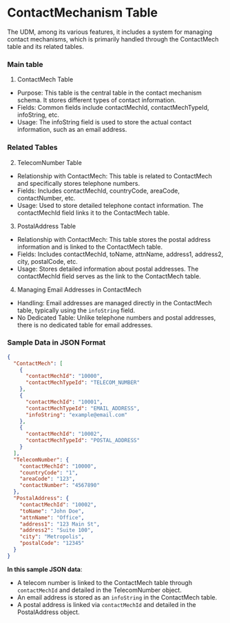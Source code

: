# ContactMechanism Table

The UDM, among its various features, it includes a system for managing contact mechanisms, which is primarily handled through the ContactMech table and its related tables.

### Main table

1. ContactMech Table
* Purpose: This table is the central table in the contact mechanism schema. It stores different types of contact information.
* Fields: Common fields include contactMechId, contactMechTypeId, infoString, etc.
* Usage: The infoString field is used to store the actual contact information, such as an email address.

### Related Tables

2. TelecomNumber Table

* Relationship with ContactMech: This table is related to ContactMech and specifically stores telephone numbers.
* Fields: Includes contactMechId, countryCode, areaCode, contactNumber, etc.
* Usage: Used to store detailed telephone contact information. The contactMechId field links it to the ContactMech table.

3. PostalAddress Table
* Relationship with ContactMech: This table stores the postal address information and is linked to the ContactMech table.
* Fields: Includes contactMechId, toName, attnName, address1, address2, city, postalCode, etc.
* Usage: Stores detailed information about postal addresses. The contactMechId field serves as the link to the ContactMech table.

4. Managing Email Addresses in ContactMech
* Handling: Email addresses are managed directly in the ContactMech table, typically using the `infoString` field.
* No Dedicated Table: Unlike telephone numbers and postal addresses, there is no dedicated table for email addresses.

### Sample Data in JSON Format

```json
{
  "ContactMech": [
    {
      "contactMechId": "10000",
      "contactMechTypeId": "TELECOM_NUMBER"
    },
    {
      "contactMechId": "10001",
      "contactMechTypeId": "EMAIL_ADDRESS",
      "infoString": "example@email.com"
    },
    {
      "contactMechId": "10002",
      "contactMechTypeId": "POSTAL_ADDRESS"
    }
  ],
  "TelecomNumber": {
    "contactMechId": "10000",
    "countryCode": "1",
    "areaCode": "123",
    "contactNumber": "4567890"
  },
  "PostalAddress": {
    "contactMechId": "10002",
    "toName": "John Doe",
    "attnName": "Office",
    "address1": "123 Main St",
    "address2": "Suite 100",
    "city": "Metropolis",
    "postalCode": "12345"
  }
}

```

**In this sample JSON data**:

* A telecom number is linked to the ContactMech table through `contactMechId` and detailed in the TelecomNumber object.
* An email address is stored as an `infoString` in the ContactMech table.
* A postal address is linked via `contactMechId` and detailed in the PostalAddress object.
